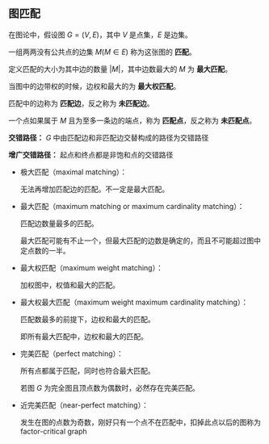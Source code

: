 ## 图匹配

在图论中，假设图 $G=(V,E)$，其中 $V$ 是点集，$E$ 是边集。

一组两两没有公共点的边集 $M(M\in E)$ 称为这张图的 **匹配**。

定义匹配的大小为其中边的数量 $|M|$，其中边数最大的 $M$ 为 **最大匹配**。

当图中的边带权的时候，边权和最大的为 **最大权匹配**。

匹配中的边称为 **匹配边**，反之称为 **未匹配边**。

一个点如果属于 $M$ 且为至多一条边的端点，称为 **匹配点**，反之称为 **未匹配点**。

**交错路径：** $G$ 中由匹配边和非匹配边交替构成的路径为交错路径

**增广交错路径：** 起点和终点都是非饱和点的交错路径

- 极大匹配（maximal matching）：

  无法再增加匹配边的匹配。不一定是最大匹配。

- 最大匹配（maximum matching or maximum cardinality matching）：

  匹配边数量最多的匹配。

  最大匹配可能有不止一个，但最大匹配的边数是确定的，而且不可能超过图中定点数的一半。

- 最大权匹配（maximum weight matching）：

  加权图中，权值和最大的匹配。

- 最大权最大匹配（maximum weight maximum cardinality matching）：

  匹配数最多的前提下，边权和最大的匹配。

  即所有最大匹配中，边权和最大的匹配。

- 完美匹配（perfect matching）：

  所有点都属于匹配，同时也符合最大匹配。

  若图 $G$ 为完全图且顶点数为偶数时，必然存在完美匹配。

- 近完美匹配（near-perfect matching）：

  发生在图的点数为奇数，刚好只有一个点不在匹配中，扣掉此点以后的图称为 factor-critical graph